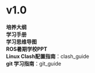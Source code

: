 # v1.0  
**培养大纲**  
**学习手册**  
**学习思维导图**  
**ROS暑期学校PPT**  
**Linux Clash配置指南**：clash_guide  
**git 学习指南**：git_guide  